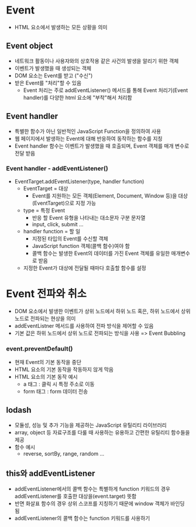 # Event
- HTML 요소에서 발생하는 모든 상황을 의미

## Event object
- 네트워크 활동이나 사용자와의 상호작용 같은 사건의 발생을 알리기 위한 객체
- 이벤트가 발생했을 때 생성되는 객체
- DOM 요소는 Event를 받고 ("수신")
- 받은 Event를 "처리"할 수 있음
  - Event 처리는 주로 addEventListener() 메서드를 통해 Event 처리기(Event handler)를 다양한 html 요소에 "부착"해서 처리함

## Event handler
- 특별한 함수가 아닌 일반적인 JavaScript Function을 정의하여 사용
- 웹 페이지에서 발생하는 Event에 대해 반응하여 동작하는 함수를 지칭
- Event handler 함수는 이벤트가 발생했을 때 호출되며, Event 객체를 매개 변수로 전달 받음

### Event handler - addEventListener()
- EventTarget.addEventListener(type, handler function)
  - EventTarget = 대상
    - Event를 지원하는 모든 객체(Element, Document, Window 등)을 대상(EventTarget)으로 지정 가능
  - type = 특정 Event
    - 반응 할 Event 유형을 나타내는 대소문자 구분 문자열
    - input, click, submit ...
  - handler function = 할 일
    - 지정된 타입의 Event를 수신할 객체
    - JavaScript function 객체(콜백 함수)여야 함
    - 콜백 함수는 발생한 Event의 데이터를 가진 Event 객체를 유일한 매개변수로 받음
  - 지정한 Event가 대상에 전달될 때마다 호출할 함수를 설정

# Event 전파와 취소
- DOM 요소에서 발생한 이벤트가 상위 노드에서 하위 노드 혹은, 하위 노드에서 상위 노드로 전파되는 현상을 의미
- addEventListner 메서드를 사용하여 전파 방식을 제어할 수 있음
- 기본 값은 하위 노드에서 상위 노드로 전파되는 방식을 사용 => Event Bubbling

### event.preventDefault()
- 현재 Event의 기본 동작을 중단
- HTML 요소의 기본 동작을 작동하지 않게 막음
- HTML 요소의 기본 동작 예시
  - a 태그 : 클릭 시 특정 주소로 이동
  - form 태그 : form 데이터 전송

## lodash
- 모듈성, 성능 및 추가 기능을 제공하는 JavaScript 유틸리티 라이브러리
- array, object 등 자료구조를 다룰 때 사용하는 유용하고 간편한 유틸리티 함수들을 제공
- 함수 예시
  - reverse, sortBy, range, random ...

## this와 addEventListener
- addEventListener에서의 콜백 함수는 특별하게 function 키워드의 경우 addEventListener를 호출한 대상을(event.target) 뜻함
- 반면 화살표 함수의 경우 상위 스코프를 지칭하기 때문에 window 객체가 바인딩 됨
- addEventListener의 콜백 함수는 function 키워드를 사용하기

